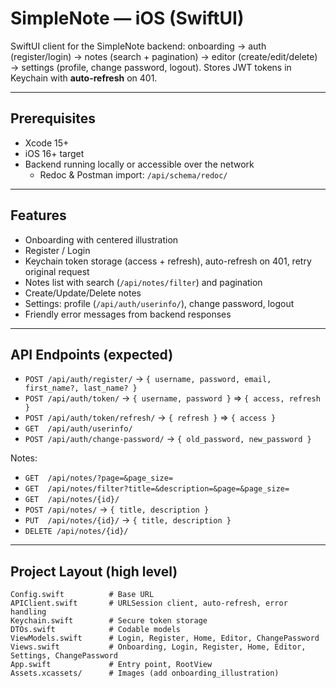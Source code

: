 # SimpleNote — iOS (SwiftUI)

SwiftUI client for the SimpleNote backend: onboarding → auth (register/login) → notes (search + pagination) → editor (create/edit/delete) → settings (profile, change password, logout). Stores JWT tokens in Keychain with **auto-refresh** on 401.

---

## Prerequisites
- Xcode 15+
- iOS 16+ target
- Backend running locally or accessible over the network
  - Redoc & Postman import: `/api/schema/redoc/`

---

## Features
- Onboarding with centered illustration
- Register / Login
- Keychain token storage (access + refresh), auto-refresh on 401, retry original request
- Notes list with search (`/api/notes/filter`) and pagination
- Create/Update/Delete notes
- Settings: profile (`/api/auth/userinfo/`), change password, logout
- Friendly error messages from backend responses

---

## API Endpoints (expected)
- `POST /api/auth/register/` → `{ username, password, email, first_name?, last_name? }`
- `POST /api/auth/token/` → `{ username, password }` ⇒ `{ access, refresh }`
- `POST /api/auth/token/refresh/` → `{ refresh }` ⇒ `{ access }`
- `GET  /api/auth/userinfo/`
- `POST /api/auth/change-password/` → `{ old_password, new_password }`

Notes:
- `GET  /api/notes/?page=&page_size=`
- `GET  /api/notes/filter?title=&description=&page=&page_size=`
- `GET  /api/notes/{id}/`
- `POST /api/notes/` → `{ title, description }`
- `PUT  /api/notes/{id}/` → `{ title, description }`
- `DELETE /api/notes/{id}/`

---

## Project Layout (high level)
```
Config.swift          # Base URL
APIClient.swift       # URLSession client, auto-refresh, error handling
Keychain.swift        # Secure token storage
DTOs.swift            # Codable models
ViewModels.swift      # Login, Register, Home, Editor, ChangePassword
Views.swift           # Onboarding, Login, Register, Home, Editor, Settings, ChangePassword
App.swift             # Entry point, RootView
Assets.xcassets/      # Images (add onboarding_illustration)
```
